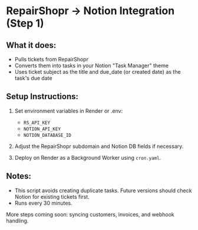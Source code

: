 # RepairShopr → Notion Integration (Step 1)

## What it does:
- Pulls tickets from RepairShopr
- Converts them into tasks in your Notion "Task Manager" theme
- Uses ticket subject as the title and due_date (or created date) as the task's due date

## Setup Instructions:
1. Set environment variables in Render or .env:
   - `RS_API_KEY`
   - `NOTION_API_KEY`
   - `NOTION_DATABASE_ID`

2. Adjust the RepairShopr subdomain and Notion DB fields if necessary.

3. Deploy on Render as a Background Worker using `cron.yaml`.

## Notes:
- This script avoids creating duplicate tasks. Future versions should check Notion for existing tickets first.
- Runs every 30 minutes.

More steps coming soon: syncing customers, invoices, and webhook handling.
